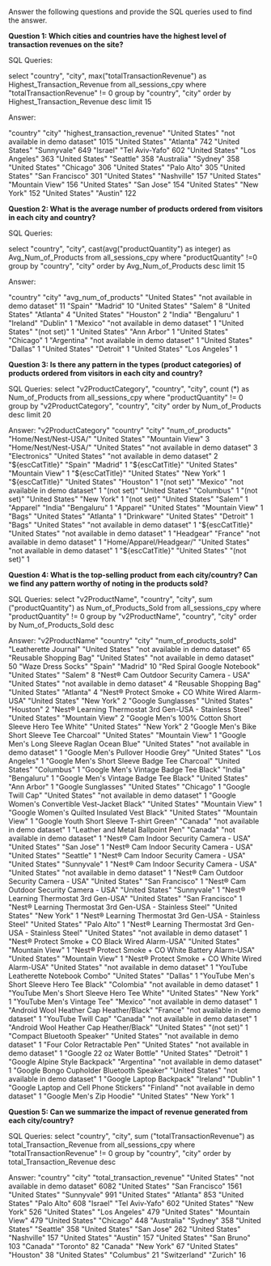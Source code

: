 Answer the following questions and provide the SQL queries used to find the answer.

**Question 1: Which cities and countries have the highest level of transaction revenues on the site?**

SQL Queries:

select "country", "city", max("totalTransactionRevenue") as Highest_Transaction_Revenue
from all_sessions_cpy where "totalTransactionRevenue" != 0
group by "country", "city"
order by Highest_Transaction_Revenue desc limit 15

Answer:

"country"	"city"	"highest_transaction_revenue"
"United States"	"not available in demo dataset"	1015
"United States"	"Atlanta"	742
"United States"	"Sunnyvale"	649
"Israel"	"Tel Aviv-Yafo"	602
"United States"	"Los Angeles"	363
"United States"	"Seattle"	358
"Australia"	"Sydney"	358
"United States"	"Chicago"	306
"United States"	"Palo Alto"	305
"United States"	"San Francisco"	301
"United States"	"Nashville"	157
"United States"	"Mountain View"	156
"United States"	"San Jose"	154
"United States"	"New York"	152
"United States"	"Austin"	122


**Question 2: What is the average number of products ordered from visitors in each city and country?**

SQL Queries: 

select "country", "city", cast(avg("productQuantity") as integer) as Avg_Num_of_Products
from all_sessions_cpy where "productQuantity" !=0
group by "country", "city"
order by Avg_Num_of_Products desc limit 15

Answer:

"country"	"city"	"avg_num_of_products"
"United States"	"not available in demo dataset"	11
"Spain"	"Madrid"	10
"United States"	"Salem"	8
"United States"	"Atlanta"	4
"United States"	"Houston"	2
"India"	"Bengaluru"	1
"Ireland"	"Dublin"	1
"Mexico"	"not available in demo dataset"	1
"United States"	"(not set)"	1
"United States"	"Ann Arbor"	1
"United States"	"Chicago"	1
"Argentina"	"not available in demo dataset"	1
"United States"	"Dallas"	1
"United States"	"Detroit"	1
"United States"	"Los Angeles"	1


**Question 3: Is there any pattern in the types (product categories) of products ordered from visitors in each city and country?**

SQL Queries:
select "v2ProductCategory", "country", "city", count (*) as Num_of_Products
from all_sessions_cpy where "productQuantity" != 0
group by "v2ProductCategory", "country", "city"
order by Num_of_Products desc limit 20

Answer:
"v2ProductCategory"	"country"	"city"	"num_of_products"
"Home/Nest/Nest-USA/"	"United States"	"Mountain View"	3
"Home/Nest/Nest-USA/"	"United States"	"not available in demo dataset"	3
"Electronics"	"United States"	"not available in demo dataset"	2
"${escCatTitle}"	"Spain"	"Madrid"	1
"${escCatTitle}"	"United States"	"Mountain View"	1
"${escCatTitle}"	"United States"	"New York"	1
"${escCatTitle}"	"United States"	"Houston"	1
"(not set)"	"Mexico"	"not available in demo dataset"	1
"(not set)"	"United States"	"Columbus"	1
"(not set)"	"United States"	"New York"	1
"(not set)"	"United States"	"Salem"	1
"Apparel"	"India"	"Bengaluru"	1
"Apparel"	"United States"	"Mountain View"	1
"Bags"	"United States"	"Atlanta"	1
"Drinkware"	"United States"	"Detroit"	1
"Bags"	"United States"	"not available in demo dataset"	1
"${escCatTitle}"	"United States"	"not available in demo dataset"	1
"Headgear"	"France"	"not available in demo dataset"	1
"Home/Apparel/Headgear/"	"United States"	"not available in demo dataset"	1
"${escCatTitle}"	"United States"	"(not set)"	1


**Question 4: What is the top-selling product from each city/country? Can we find any pattern worthy of noting in the products sold?**

SQL Queries:
select "v2ProductName", "country", "city", sum ("productQuantity") as Num_of_Products_Sold
from all_sessions_cpy where "productQuantity" != 0
group by "v2ProductName", "country", "city"
order by Num_of_Products_Sold desc

Answer:
"v2ProductName"	"country"	"city"	"num_of_products_sold"
"Leatherette Journal"	"United States"	"not available in demo dataset"	65
"Reusable Shopping Bag"	"United States"	"not available in demo dataset"	50
"Waze Dress Socks"	"Spain"	"Madrid"	10
"Red Spiral Google Notebook"	"United States"	"Salem"	8
"Nest® Cam Outdoor Security Camera - USA"	"United States"	"not available in demo dataset"	4
"Reusable Shopping Bag"	"United States"	"Atlanta"	4
"Nest® Protect Smoke + CO White Wired Alarm-USA"	"United States"	"New York"	2
"Google Sunglasses"	"United States"	"Houston"	2
"Nest® Learning Thermostat 3rd Gen-USA - Stainless Steel"	"United States"	"Mountain View"	2
"Google Men's 100% Cotton Short Sleeve Hero Tee White"	"United States"	"New York"	2
"Google Men's Bike Short Sleeve Tee Charcoal"	"United States"	"Mountain View"	1
"Google Men's Long Sleeve Raglan Ocean Blue"	"United States"	"not available in demo dataset"	1
"Google Men's Pullover Hoodie Grey"	"United States"	"Los Angeles"	1
"Google Men's Short Sleeve Badge Tee Charcoal"	"United States"	"Columbus"	1
"Google Men's Vintage Badge Tee Black"	"India"	"Bengaluru"	1
"Google Men's Vintage Badge Tee Black"	"United States"	"Ann Arbor"	1
"Google Sunglasses"	"United States"	"Chicago"	1
"Google Twill Cap"	"United States"	"not available in demo dataset"	1
"Google Women's Convertible Vest-Jacket Black"	"United States"	"Mountain View"	1
"Google Women's Quilted Insulated Vest Black"	"United States"	"Mountain View"	1
"Google Youth Short Sleeve T-shirt Green"	"Canada"	"not available in demo dataset"	1
"Leather and Metal Ballpoint Pen"	"Canada"	"not available in demo dataset"	1
"Nest® Cam Indoor Security Camera - USA"	"United States"	"San Jose"	1
"Nest® Cam Indoor Security Camera - USA"	"United States"	"Seattle"	1
"Nest® Cam Indoor Security Camera - USA"	"United States"	"Sunnyvale"	1
"Nest® Cam Indoor Security Camera - USA"	"United States"	"not available in demo dataset"	1
"Nest® Cam Outdoor Security Camera - USA"	"United States"	"San Francisco"	1
"Nest® Cam Outdoor Security Camera - USA"	"United States"	"Sunnyvale"	1
"Nest® Learning Thermostat 3rd Gen-USA"	"United States"	"San Francisco"	1
"Nest® Learning Thermostat 3rd Gen-USA - Stainless Steel"	"United States"	"New York"	1
"Nest® Learning Thermostat 3rd Gen-USA - Stainless Steel"	"United States"	"Palo Alto"	1
"Nest® Learning Thermostat 3rd Gen-USA - Stainless Steel"	"United States"	"not available in demo dataset"	1
"Nest® Protect Smoke + CO Black Wired Alarm-USA"	"United States"	"Mountain View"	1
"Nest® Protect Smoke + CO White Battery Alarm-USA"	"United States"	"Mountain View"	1
"Nest® Protect Smoke + CO White Wired Alarm-USA"	"United States"	"not available in demo dataset"	1
"YouTube Leatherette Notebook Combo"	"United States"	"Dallas"	1
"YouTube Men's Short Sleeve Hero Tee Black"	"Colombia"	"not available in demo dataset"	1
"YouTube Men's Short Sleeve Hero Tee White"	"United States"	"New York"	1
"YouTube Men's Vintage Tee"	"Mexico"	"not available in demo dataset"	1
"Android Wool Heather Cap Heather/Black"	"France"	"not available in demo dataset"	1
"YouTube Twill Cap"	"Canada"	"not available in demo dataset"	1
"Android Wool Heather Cap Heather/Black"	"United States"	"(not set)"	1
"Compact Bluetooth Speaker"	"United States"	"not available in demo dataset"	1
"Four Color Retractable Pen"	"United States"	"not available in demo dataset"	1
"Google 22 oz Water Bottle"	"United States"	"Detroit"	1
"Google Alpine Style Backpack"	"Argentina"	"not available in demo dataset"	1
"Google Bongo Cupholder Bluetooth Speaker"	"United States"	"not available in demo dataset"	1
"Google Laptop Backpack"	"Ireland"	"Dublin"	1
"Google Laptop and Cell Phone Stickers"	"Finland"	"not available in demo dataset"	1
"Google Men's  Zip Hoodie"	"United States"	"New York"	1

**Question 5: Can we summarize the impact of revenue generated from each city/country?**

SQL Queries: 
select "country", "city", sum ("totalTransactionRevenue") as total_Transaction_Revenue
from all_sessions_cpy where "totalTransactionRevenue" != 0
group by "country", "city"
order by total_Transaction_Revenue desc

Answer:
"country"	"city"	"total_transaction_revenue"
"United States"	"not available in demo dataset"	6082
"United States"	"San Francisco"	1561
"United States"	"Sunnyvale"	991
"United States"	"Atlanta"	853
"United States"	"Palo Alto"	608
"Israel"	"Tel Aviv-Yafo"	602
"United States"	"New York"	526
"United States"	"Los Angeles"	479
"United States"	"Mountain View"	479
"United States"	"Chicago"	448
"Australia"	"Sydney"	358
"United States"	"Seattle"	358
"United States"	"San Jose"	262
"United States"	"Nashville"	157
"United States"	"Austin"	157
"United States"	"San Bruno"	103
"Canada"	"Toronto"	82
"Canada"	"New York"	67
"United States"	"Houston"	38
"United States"	"Columbus"	21
"Switzerland"	"Zurich"	16